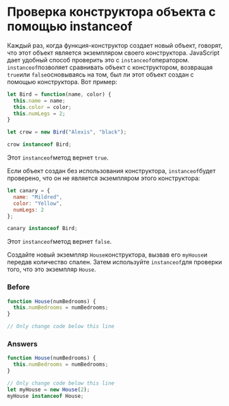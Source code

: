 # Проверка конструктора объекта с помощью instanceof
Каждый раз, когда функция-конструктор создает новый объект, говорят, что этот объект является экземпляром своего конструктора. JavaScript дает удобный способ проверить это с `instanceof`оператором. `instanceof`позволяет сравнивать объект с конструктором, возвращая `true`или `false`основываясь на том, был ли этот объект создан с помощью конструктора. Вот пример:
```javascript
let Bird = function(name, color) {
  this.name = name;
  this.color = color;
  this.numLegs = 2;
}

let crow = new Bird("Alexis", "black");

crow instanceof Bird;
```
Этот `instanceof`метод вернет `true`.

Если объект создан без использования конструктора, `instanceof`будет проверено, что он не является экземпляром этого конструктора:
```javascript
let canary = {
  name: "Mildred",
  color: "Yellow",
  numLegs: 2
};

canary instanceof Bird;
```
Этот `instanceof`метод вернет `false`.

Создайте новый экземпляр `House`конструктора, вызвав его `myHouse`и передав количество спален. Затем используйте `instanceof`для проверки того, что это экземпляр `House`.

### Before
```javascript
function House(numBedrooms) {
  this.numBedrooms = numBedrooms;
}

// Only change code below this line
```
### Answers
```javascript
function House(numBedrooms) {
  this.numBedrooms = numBedrooms;
}

// Only change code below this line
let myHouse = new House(2);
myHouse instanceof House;
```
